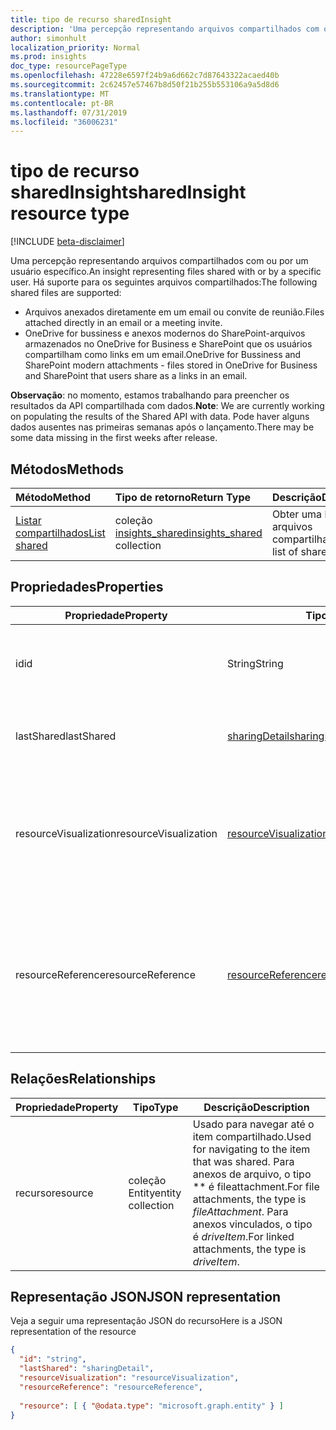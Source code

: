 ```yaml
---
title: tipo de recurso sharedInsight
description: 'Uma percepção representando arquivos compartilhados com ou por um usuário específico. Há suporte para os seguintes arquivos compartilhados:'
author: simonhult
localization_priority: Normal
ms.prod: insights
doc_type: resourcePageType
ms.openlocfilehash: 47228e6597f24b9a6d662c7d87643322acaed40b
ms.sourcegitcommit: 2c62457e57467b8d50f21b255b553106a9a5d8d6
ms.translationtype: MT
ms.contentlocale: pt-BR
ms.lasthandoff: 07/31/2019
ms.locfileid: "36006231"
---
```

# <a name="sharedinsight-resource-type"></a><span data-ttu-id="21d3a-104">tipo de recurso sharedInsight</span><span class="sxs-lookup"><span data-stu-id="21d3a-104">sharedInsight resource type</span></span>

[!INCLUDE [beta-disclaimer](../../includes/beta-disclaimer.md)]

<span data-ttu-id="21d3a-105">Uma percepção representando arquivos compartilhados com ou por um usuário específico.</span><span class="sxs-lookup"><span data-stu-id="21d3a-105">An insight representing files shared with or by a specific user.</span></span> <span data-ttu-id="21d3a-106">Há suporte para os seguintes arquivos compartilhados:</span><span class="sxs-lookup"><span data-stu-id="21d3a-106">The following shared files are supported:</span></span>

- <span data-ttu-id="21d3a-107">Arquivos anexados diretamente em um email ou convite de reunião.</span><span class="sxs-lookup"><span data-stu-id="21d3a-107">Files attached directly in an email or a meeting invite.</span></span>
- <span data-ttu-id="21d3a-108">OneDrive for bussiness e anexos modernos do SharePoint-arquivos armazenados no OneDrive for Business e SharePoint que os usuários compartilham como links em um email.</span><span class="sxs-lookup"><span data-stu-id="21d3a-108">OneDrive for Bussiness and SharePoint modern attachments - files stored in OneDrive for Business and SharePoint that users share as a links in an email.</span></span>

<span data-ttu-id="21d3a-109">**Observação**: no momento, estamos trabalhando para preencher os resultados da API compartilhada com dados.</span><span class="sxs-lookup"><span data-stu-id="21d3a-109">**Note**: We are currently working on populating the results of the Shared API with data.</span></span> <span data-ttu-id="21d3a-110">Pode haver alguns dados ausentes nas primeiras semanas após o lançamento.</span><span class="sxs-lookup"><span data-stu-id="21d3a-110">There may be some data missing in the first weeks after release.</span></span>

## <a name="methods"></a><span data-ttu-id="21d3a-111">Métodos</span><span class="sxs-lookup"><span data-stu-id="21d3a-111">Methods</span></span>

| <span data-ttu-id="21d3a-112">Método</span><span class="sxs-lookup"><span data-stu-id="21d3a-112">Method</span></span>       | <span data-ttu-id="21d3a-113">Tipo de retorno</span><span class="sxs-lookup"><span data-stu-id="21d3a-113">Return Type</span></span>  |<span data-ttu-id="21d3a-114">Descrição</span><span class="sxs-lookup"><span data-stu-id="21d3a-114">Description</span></span>|
|:---------------|:--------|:----------|
|[<span data-ttu-id="21d3a-115">Listar compartilhados</span><span class="sxs-lookup"><span data-stu-id="21d3a-115">List shared</span></span>](../api/insights-list-shared.md) |<span data-ttu-id="21d3a-116">coleção [insights_shared](insights-shared.md)</span><span class="sxs-lookup"><span data-stu-id="21d3a-116">[insights_shared](insights-shared.md) collection</span></span>| <span data-ttu-id="21d3a-117">Obter uma lista de arquivos compartilhados.</span><span class="sxs-lookup"><span data-stu-id="21d3a-117">Get a list of shared files.</span></span>|

## <a name="properties"></a><span data-ttu-id="21d3a-118">Propriedades</span><span class="sxs-lookup"><span data-stu-id="21d3a-118">Properties</span></span>

| <span data-ttu-id="21d3a-119">Propriedade</span><span class="sxs-lookup"><span data-stu-id="21d3a-119">Property</span></span>              | <span data-ttu-id="21d3a-120">Tipo</span><span class="sxs-lookup"><span data-stu-id="21d3a-120">Type</span></span>                      | <span data-ttu-id="21d3a-121">Descrição</span><span class="sxs-lookup"><span data-stu-id="21d3a-121">Description</span></span>  |
| -------------         |---------------            | -------------|
| <span data-ttu-id="21d3a-122">id</span><span class="sxs-lookup"><span data-stu-id="21d3a-122">id</span></span>                    | <span data-ttu-id="21d3a-123">String</span><span class="sxs-lookup"><span data-stu-id="21d3a-123">String</span></span>                    | <span data-ttu-id="21d3a-124">Identificador exclusivo da relação.</span><span class="sxs-lookup"><span data-stu-id="21d3a-124">Unique identifier of the relationship.</span></span> <span data-ttu-id="21d3a-125">Somente leitura.</span><span class="sxs-lookup"><span data-stu-id="21d3a-125">Read only.</span></span>        |
| <span data-ttu-id="21d3a-126">lastShared</span><span class="sxs-lookup"><span data-stu-id="21d3a-126">lastShared</span></span>            | [<span data-ttu-id="21d3a-127">sharingDetail</span><span class="sxs-lookup"><span data-stu-id="21d3a-127">sharingDetail</span></span>](insights-sharingdetail.md)                | <span data-ttu-id="21d3a-128">Detalhes sobre o item compartilhado.</span><span class="sxs-lookup"><span data-stu-id="21d3a-128">Details about the shared item.</span></span> <span data-ttu-id="21d3a-129">Somente leitura.</span><span class="sxs-lookup"><span data-stu-id="21d3a-129">Read only.</span></span>        |
| <span data-ttu-id="21d3a-130">resourceVisualization</span><span class="sxs-lookup"><span data-stu-id="21d3a-130">resourceVisualization</span></span> | [<span data-ttu-id="21d3a-131">resourceVisualization</span><span class="sxs-lookup"><span data-stu-id="21d3a-131">resourceVisualization</span></span>](insights-resourcevisualization.md)                | <span data-ttu-id="21d3a-132">Propriedades que você pode usar para visualizar o documento em sua experiência.</span><span class="sxs-lookup"><span data-stu-id="21d3a-132">Properties that you can use to visualize the document in your experience.</span></span> <span data-ttu-id="21d3a-133">Somente leitura</span><span class="sxs-lookup"><span data-stu-id="21d3a-133">Read-only</span></span>      |
| <span data-ttu-id="21d3a-134">resourceReference</span><span class="sxs-lookup"><span data-stu-id="21d3a-134">resourceReference</span></span>     | [<span data-ttu-id="21d3a-135">resourceReference</span><span class="sxs-lookup"><span data-stu-id="21d3a-135">resourceReference</span></span>](insights-resourcereference.md)                      | <span data-ttu-id="21d3a-136">Propriedades de referência do documento compartilhado, como a URL e o tipo do documento.</span><span class="sxs-lookup"><span data-stu-id="21d3a-136">Reference properties of the shared document, such as the url and type of the document.</span></span> <span data-ttu-id="21d3a-137">Somente leitura</span><span class="sxs-lookup"><span data-stu-id="21d3a-137">Read-only</span></span>       |

## <a name="relationships"></a><span data-ttu-id="21d3a-138">Relações</span><span class="sxs-lookup"><span data-stu-id="21d3a-138">Relationships</span></span>

| <span data-ttu-id="21d3a-139">Propriedade</span><span class="sxs-lookup"><span data-stu-id="21d3a-139">Property</span></span>      | <span data-ttu-id="21d3a-140">Tipo</span><span class="sxs-lookup"><span data-stu-id="21d3a-140">Type</span></span>          | <span data-ttu-id="21d3a-141">Descrição</span><span class="sxs-lookup"><span data-stu-id="21d3a-141">Description</span></span>  |
| ------------- |---------------| -------------|
| <span data-ttu-id="21d3a-142">recurso</span><span class="sxs-lookup"><span data-stu-id="21d3a-142">resource</span></span>      | <span data-ttu-id="21d3a-143">coleção Entity</span><span class="sxs-lookup"><span data-stu-id="21d3a-143">entity collection</span></span> | <span data-ttu-id="21d3a-144">Usado para navegar até o item compartilhado.</span><span class="sxs-lookup"><span data-stu-id="21d3a-144">Used for navigating to the item that was shared.</span></span> <span data-ttu-id="21d3a-145">Para anexos de arquivo, o tipo \*\* é fileattachment.</span><span class="sxs-lookup"><span data-stu-id="21d3a-145">For file attachments, the type is *fileAttachment*.</span></span> <span data-ttu-id="21d3a-146">Para anexos vinculados, o tipo é *driveItem*.</span><span class="sxs-lookup"><span data-stu-id="21d3a-146">For linked attachments, the type is *driveItem*.</span></span> |

## <a name="json-representation"></a><span data-ttu-id="21d3a-147">Representação JSON</span><span class="sxs-lookup"><span data-stu-id="21d3a-147">JSON representation</span></span>
<span data-ttu-id="21d3a-148">Veja a seguir uma representação JSON do recurso</span><span class="sxs-lookup"><span data-stu-id="21d3a-148">Here is a JSON representation of the resource</span></span>
<!--{
  "blockType":"resource",
  "keyProperty": "id",
  "@odata.type": "microsoft.graph.sharedInsight"
}-->
```json
{
  "id": "string",
  "lastShared": "sharingDetail",
  "resourceVisualization": "resourceVisualization",
  "resourceReference": "resourceReference",
  
  "resource": [ { "@odata.type": "microsoft.graph.entity" } ]
}
```
